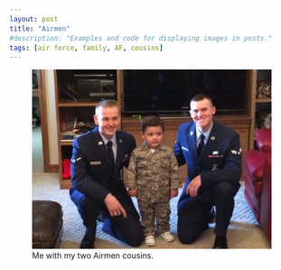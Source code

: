 ```yaml
---
layout: post
title: "Airmen"
#description: "Examples and code for displaying images in posts."
tags: [air force, family, AF, cousins]
---
```

<figure>
	<img src="/uploads/2014/03/2014-03-23 12.25.12.jpg" alt="">
	<figcaption>Me with my two Airmen cousins.</figcapture>
</figure>
